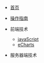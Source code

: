 <!-- docs/_sidebar.md-->

* [首页](README)

* [操作指南](guide)

* 前端技术
    * [javaScript](01/javaScript/)
    * [eCharts](01/eChaets/)

* 服务器端技术